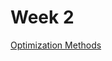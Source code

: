 # Week 2

[Optimization Methods](https://github.com/caiosainvallio/deeplearning_specialization/blob/master/Improving%20Deep%20Neural%20Networks/week%202/Optimization_methods_v1b.ipynb)
